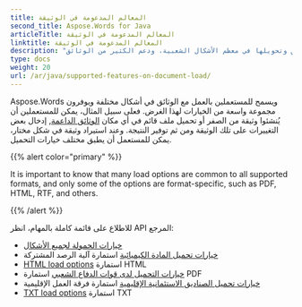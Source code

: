 ```yaml
---
title: المعالم المدعومة في الوثيقة
second_title: Aspose.Words for Java
articleTitle: المعالم المدعومة في الوثيقة
linktitle: المعالم المدعومة في الوثيقة
description: "تحميل الوثائق وتحويلها في معظم الأشكال الشعبية، ودعم الكثير من الوثائق Microsoft Word سمات"
type: docs
weight: 20
url: /ar/java/supported-features-on-document-load/
---
```


Aspose.Words ويسمح للمستعملين بالعمل مع الوثائق في أشكال مختلفة ويوفرون مجموعة واسعة من الخيارات لهذا الغرض. فعلى سبيل المثال، يمكن للمستعملين أن يُنشئوا وثيقة من الصفر أو تحميل ملف قائم في أي مكان [الوثائق الداعمة](/words/ar/java/supported-document-formats/), إدخال بعض التغييرات على تلك الوثيقة ومن ثم توفير النتيجة. وعند استيراد وثيقة في شكل مختار، يمكن للمستعمل أن يطبق مختلف خيارات التحميل.

{{% alert color="primary" %}}

It is important to know that many load options are common to all supported formats, and only some of the options are format-specific, such as PDF, HTML, RTF, and others.

{{% /alert %}}

للاطلاع على قائمة كاملة بالمهام، انظر API المرجع:

- [خيارات الحمولة لجميع الأشكال](https://reference.aspose.com/words/java/com.aspose.words/loadoptions/)
- [خيارات تحميل المادة الكيميائية](https://reference.aspose.com/words/java/com.aspose.words/chmloadoptions/) استمارة آلية الرصد المشتركة
- [HTML load options](https://reference.aspose.com/words/java/com.aspose.words/htmlloadoptions/) استمارة HTML
- [خيارات التحميل لدى قوات الدفاع الشعبي](https://reference.aspose.com/words/java/com.aspose.words/pdfloadoptions/) استمارة PDF
- [خيارات تحميل الصناديق الاستئمانية الإقليمية](https://reference.aspose.com/words/java/com.aspose.words/rtfloadoptions/) استمارة فرقة العمل الإقليمية
- [TXT load options](https://reference.aspose.com/words/java/com.aspose.words/txtloadoptions/) استمارة TXT